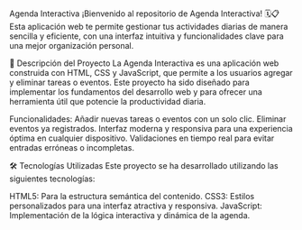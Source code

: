 Agenda Interactiva
¡Bienvenido al repositorio de Agenda Interactiva! 🗓️📋 Esta aplicación web te permite gestionar tus actividades diarias de manera sencilla y eficiente, con una interfaz intuitiva y funcionalidades clave para una mejor organización personal.

🚀 Descripción del Proyecto
La Agenda Interactiva es una aplicación web construida con HTML, CSS y JavaScript, que permite a los usuarios agregar y eliminar tareas o eventos. Este proyecto ha sido diseñado para implementar los fundamentos del desarrollo web y para ofrecer una herramienta útil que potencie la productividad diaria.

Funcionalidades:
Añadir nuevas tareas o eventos con un solo clic.
Eliminar eventos ya registrados.
Interfaz moderna y responsiva para una experiencia óptima en cualquier dispositivo.
Validaciones en tiempo real para evitar entradas erróneas o incompletas.

🛠️ Tecnologías Utilizadas
Este proyecto se ha desarrollado utilizando las siguientes tecnologías:

HTML5: Para la estructura semántica del contenido.
CSS3: Estilos personalizados para una interfaz atractiva y responsiva.
JavaScript: Implementación de la lógica interactiva y dinámica de la agenda.
